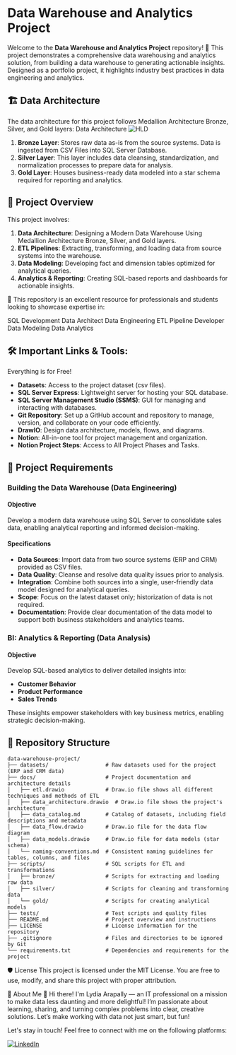 # Data Warehouse and Analytics Project
Welcome to the **Data Warehouse and Analytics Project** repository! 🚀
This project demonstrates a comprehensive data warehousing and analytics solution, from building a data warehouse to generating actionable insights. Designed as a portfolio project, it highlights industry best practices in data engineering and analytics.

## 🏗️ Data Architecture
The data architecture for this project follows Medallion Architecture Bronze, Silver, and Gold layers: Data Architecture
![HLD](https://github.com/user-attachments/assets/84f60ca8-2095-4280-8a8f-61815fe4f152)

1. **Bronze Layer**: Stores raw data as-is from the source systems. Data is ingested from CSV Files into SQL Server Database.
2. **Silver Layer**: This layer includes data cleansing, standardization, and normalization processes to prepare data for analysis.
3. **Gold Layer**: Houses business-ready data modeled into a star schema required for reporting and analytics.

## 📖 Project Overview
This project involves:

1. **Data Architecture**: Designing a Modern Data Warehouse Using Medallion Architecture Bronze, Silver, and Gold layers.
2. **ETL Pipelines**: Extracting, transforming, and loading data from source systems into the warehouse.
3. **Data Modeling**: Developing fact and dimension tables optimized for analytical queries.
4. **Analytics & Reporting**: Creating SQL-based reports and dashboards for actionable insights.

🎯 This repository is an excellent resource for professionals and students looking to showcase expertise in:

SQL Development
Data Architect
Data Engineering
ETL Pipeline Developer
Data Modeling
Data Analytics

## 🛠️ Important Links & Tools:
Everything is for Free!

- **Datasets**: Access to the project dataset (csv files).
- **SQL Server Express**: Lightweight server for hosting your SQL database.
- **SQL Server Management Studio (SSMS)**: GUI for managing and interacting with databases.
- **Git Repository**: Set up a GitHub account and repository to manage, version, and collaborate on your code efficiently.
- **DrawIO**: Design data architecture, models, flows, and diagrams.
- **Notion**: All-in-one tool for project management and organization.
- **Notion Project Steps**: Access to All Project Phases and Tasks.

## 🚀 Project Requirements

### Building the Data Warehouse (Data Engineering)

#### Objective
Develop a modern data warehouse using SQL Server to consolidate sales data, enabling analytical reporting and informed decision-making.

#### Specifications
- **Data Sources**: Import data from two source systems (ERP and CRM) provided as CSV files.
- **Data Quality**: Cleanse and resolve data quality issues prior to analysis.
- **Integration**: Combine both sources into a single, user-friendly data model designed for analytical queries.
- **Scope**: Focus on the latest dataset only; historization of data is not required.
- **Documentation**: Provide clear documentation of the data model to support both business stakeholders and analytics teams.

### BI: Analytics & Reporting (Data Analysis)

#### Objective
Develop SQL-based analytics to deliver detailed insights into:
- **Customer Behavior**
- **Product Performance**
- **Sales Trends**

These insights empower stakeholders with key business metrics, enabling strategic decision-making.

## 📂 Repository Structure

```text
data-warehouse-project/
├── datasets/                  # Raw datasets used for the project (ERP and CRM data)
├── docs/                      # Project documentation and architecture details
│   ├── etl.drawio             # Draw.io file shows all different techniques and methods of ETL
│   ├── data_architecture.drawio  # Draw.io file shows the project's architecture
│   ├── data_catalog.md        # Catalog of datasets, including field descriptions and metadata
│   ├── data_flow.drawio       # Draw.io file for the data flow diagram
│   ├── data_models.drawio     # Draw.io file for data models (star schema)
│   └── naming-conventions.md  # Consistent naming guidelines for tables, columns, and files
├── scripts/                   # SQL scripts for ETL and transformations
│   ├── bronze/                # Scripts for extracting and loading raw data
│   ├── silver/                # Scripts for cleaning and transforming data
│   └── gold/                  # Scripts for creating analytical models
├── tests/                     # Test scripts and quality files
├── README.md                  # Project overview and instructions
├── LICENSE                    # License information for the repository
├── .gitignore                 # Files and directories to be ignored by Git
└── requirements.txt           # Dependencies and requirements for the project
```

🛡️ License
This project is licensed under the MIT License. You are free to use, modify, and share this project with proper attribution.

🌟 About Me
👋 Hi there! I'm Lydia Arapally — an IT professional on a mission to make data less daunting and more delightful! I’m passionate about learning, sharing, and turning complex problems into clear, creative solutions. Let’s make working with data not just smart, but fun!

Let's stay in touch! Feel free to connect with me on the following platforms:

[![LinkedIn](https://img.shields.io/badge/LinkedIn-blue?logo=linkedin&logoColor=white)](https://www.linkedin.com/in/lydiaarapally/)
